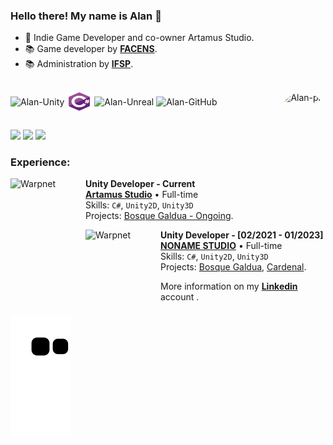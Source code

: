 ### Hello there! My name is Alan 🌙
- 👾 Indie Game Developer and co-owner Artamus Studio.
- 📚 Game developer by [**FACENS**](https://facens.br).
- 📚 Administration by [**IFSP**](https://sor.ifsp.edu.br).

<!-- [![Anurag's GitHub stats](https://github-readme-stats.vercel.app/api?username=AlanBrandi&count_private=true&show_icons=true&theme=midnight-purple)](https://github.com/anuraghazra/github-readme-stats) 
 [![Top Langs](https://github-readme-stats.vercel.app/api/top-langs/?username=AlanBrandi&layout=compact&theme=midnight-purple)](https://github.com/anuraghazra/github-readme-stats) -->


<div style="display: inline_block"><br>
  <img align="center" alt="Alan-Unity" height="30" width="30" img src="https://github.com/halak/unity-editor-icons/blob/master/icons/small/d_UnityLogo.png?raw=true">
  <img align="center" alt="Alan-C#" height="30" width="40" src="https://raw.githubusercontent.com/devicons/devicon/master/icons/csharp/csharp-original.svg">
  <img align="center" alt="Alan-Unreal" height="30" width="40" src="https://www.citypng.com/public/uploads/small/116623778040kn8wdamfqvhbfnc4ciyvgb2chradaslfjmkfuwffsosuphmc8eqm6kx91o4emwuj9q2bzahkihejf7vczqunauoqfbvz3osxs40.png">
  <img align="center" alt="Alan-GitHub" height="30" width="30" src="https://www.nicepng.com/png/full/52-520535_free-files-github-github-icon-png-white.png">

  <img align="right" alt="Alan-pic" height="150" style="border-radius:50px;" src="https://i.imgur.com/mXI1BBV.png">
</div>
 
##
<div> 
  <a href="https://www.instagram.com/brandi_alan/" target="_blank"><img src="https://img.shields.io/badge/-Instagram-%23E4405F?style=for-the-badge&logo=instagram&logoColor=white" target="_blank"></a>
  <a href = "mailto:alan.brandi@hotmail.com"><img src="https://img.shields.io/badge/-Gmail-%23333?style=for-the-badge&logo=gmail&logoColor=white" target="_blank"></a>
  <a href="https://www.linkedin.com/in/alan-brandi-954162211/?locale=en_US" target="_blank"><img src="https://img.shields.io/badge/-LinkedIn-%230077B5?style=for-the-badge&logo=linkedin&logoColor=white" target="_blank"></a> 
</div>


### Experience:

[<img align="left" height="100px" width="120px" alt="Warpnet" src="https://i.imgur.com/leyd8Yp.pngg"/>](https://www.linkedin.com/in/alan-brandi-954162211/)

**Unity Developer - Current** \
[**Artamus Studio**](https://www.linkedin.com/in/alan-brandi-954162211/) • Full-time \
Skills: `C#`, `Unity2D`, `Unity3D`\
Projects: [Bosque Galdua - Ongoing](https://gamejolt.com/games/Bosque-Galdua/803303).
<br/>

[<img align="left" height="100px" width="120px" alt="Warpnet" src="https://i.imgur.com/Eung9g5.png"/>](https://www.linkedin.com/in/alan-brandi-954162211/)
**Unity Developer - [02/2021 - 01/2023]** \
[**NONAME STUDIO**](https://www.linkedin.com/in/alan-brandi-954162211/) • Full-time \
Skills: `C#`, `Unity2D`, `Unity3D`\
Projects: [Bosque Galdua](https://gamejolt.com/games/Bosque-Galdua/803303/), [Cardenal](https://gamejolt.com/games/Cardenal/764971/).
<br/>

More information on my [**Linkedin**](https://www.linkedin.com/in/alan-brandi-954162211/) account .
###

![snake gif](https://github.com/AlanBrandi/AlanBrandi/blob/output/github-contribution-grid-snake.svg)
